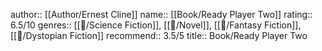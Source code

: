 author:: [[Author/Ernest Cline]]
name:: [[Book/Ready Player Two]]
rating:: 6.5/10
genres:: [[📖/Science Fiction]], [[📖/Novel]], [[📖/Fantasy Fiction]], [[📖/Dystopian Fiction]]
recommend:: 3.5/5
title:: Book/Ready Player Two
